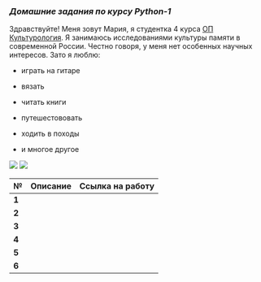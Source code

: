 ### *Домашние задания по курсу Python-1*

Здравствуйте! Меня зовут Мария, я студентка 4 курса [ОП Культурология](https://www.hse.ru/ba/cultural). Я занимаюсь исследованиями культуры памяти в современной России. Честно говоря, у меня нет особенных научных интересов. Зато я люблю:
+ играть на гитаре 
- вязать 
+ читать книги 
- путешестововать 
+ ходить в походы 
- и многое другое

![](https://wallbox.ru/resize/1680x1050/wallpapers/main2/201716/149241522858f472fc771366.51671582.jpg)
![](https://lovelypuppets.ru/wp-content/uploads/2017/09/db0a118c59c43ebe6c42efdfd66u-768x768.jpg)

**№**|**Описание**|**Ссылка на работу**
---|:---:|---:
**1**||
**2**||
**3**||
**4**||
**5**||
**6**||
